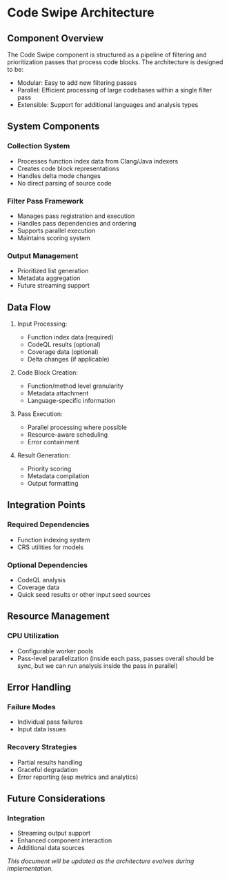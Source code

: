 # Code Swipe Architecture

## Component Overview

The Code Swipe component is structured as a pipeline of filtering and prioritization passes that process code blocks. The architecture is designed to be:
- Modular: Easy to add new filtering passes
- Parallel: Efficient processing of large codebases within a single filter pass
- Extensible: Support for additional languages and analysis types

## System Components

### Collection System
- Processes function index data from Clang/Java indexers
- Creates code block representations
- Handles delta mode changes
- No direct parsing of source code

### Filter Pass Framework
- Manages pass registration and execution
- Handles pass dependencies and ordering
- Supports parallel execution
- Maintains scoring system

### Output Management
- Prioritized list generation
- Metadata aggregation
- Future streaming support

## Data Flow

1. Input Processing:
   - Function index data (required)
   - CodeQL results (optional)
   - Coverage data (optional)
   - Delta changes (if applicable)

2. Code Block Creation:
   - Function/method level granularity
   - Metadata attachment
   - Language-specific information

3. Pass Execution:
   - Parallel processing where possible
   - Resource-aware scheduling
   - Error containment

4. Result Generation:
   - Priority scoring
   - Metadata compilation
   - Output formatting

## Integration Points

### Required Dependencies
- Function indexing system
- CRS utilities for models

### Optional Dependencies
- CodeQL analysis
- Coverage data
- Quick seed results or other input seed sources

## Resource Management

### CPU Utilization
- Configurable worker pools
- Pass-level parallelization (inside each pass, passes overall should be sync, but we can run analysis inside the pass in parallel)

## Error Handling

### Failure Modes
- Individual pass failures
- Input data issues

### Recovery Strategies
- Partial results handling
- Graceful degradation
- Error reporting (esp metrics and analytics)

## Future Considerations

### Integration
- Streaming output support
- Enhanced component interaction
- Additional data sources

*This document will be updated as the architecture evolves during implementation.* 